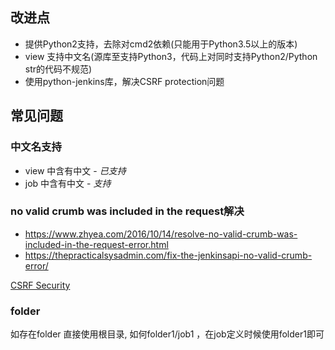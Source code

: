 ## 改进点
- 提供Python2支持，去除对cmd2依赖(只能用于Python3.5以上的版本)
- view 支持中文名(源库至支持Python3，代码上对同时支持Python2/Python str的代码不规范)
- 使用python-jenkins库，解决CSRF protection问题


## 常见问题
### 中文名支持
- view 中含有中文 -   *已支持*
- job 中含有中文  -  *支持*

### no valid crumb was included in the request解决
- https://www.zhyea.com/2016/10/14/resolve-no-valid-crumb-was-included-in-the-request-error.html
- https://thepracticalsysadmin.com/fix-the-jenkinsapi-no-valid-crumb-error/

[CSRF Security](https://wiki.jenkins.io/display/JENKINS/Remote+access+API#RemoteaccessAPI-CSRFProtection)

### folder
如存在folder 直接使用根目录, 如何folder1/job1 ，在job定义时候使用folder1即可